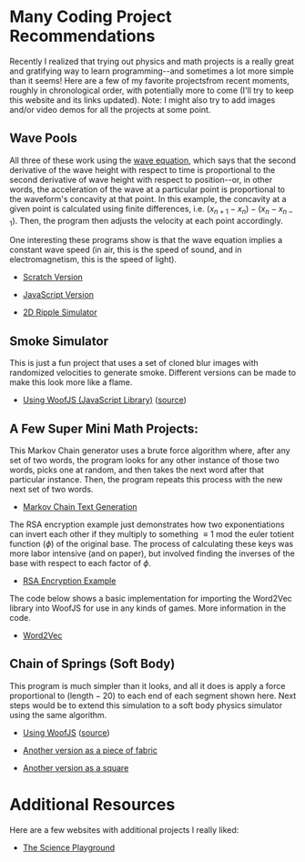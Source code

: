 # Many Coding Project Recommendations

Recently I realized that trying out physics and math projects is a really great and gratifying way to learn programming--and sometimes a lot more simple than it seems! Here are a few of my favorite projectsfrom recent moments, roughly in chronological order, with potentially more to come (I'll try to keep this website and its links updated). Note: I might also try to add images and/or video
demos for all the projects at some point. 

## Wave Pools

All three of these work using the [wave equation](https://www.feynmanlectures.caltech.edu/I_47.html), which says that the second derivative of the wave height with respect to time is proportional to the second derivative of wave height with respect to position--or, in other words, the acceleration of the wave at a particular point is proportional to the waveform's concavity at that point. In this example, the concavity at a given point is calculated using finite differences, i.e. $(x_{n+1} - x_n) - (x_n - x_{n-1})$. Then, the program then adjusts the velocity at each point accordingly. 

One interesting these programs show is that the wave equation implies a constant wave speed (in air, this is the speed of sound, and in electromagnetism, this is the speed of light). 

- [Scratch Version](https://scratch.mit.edu/projects/1190895952/)

- [JavaScript Version](https://output.jsbin.com/vopeyir/2)

- [2D Ripple Simulator](https://output.jsbin.com/lahemox)

## Smoke Simulator

This is just a fun project that uses a set of cloned blur images with randomized velocities to generate smoke. Different versions can be made to make this look more like a flame. 

- [Using WoofJS (JavaScript Library)](https://woofjs.com/full.html#drawkira) ([source](https://woofjs.com/create.html#drawkira))

## A Few Super Mini Math Projects: 

This Markov Chain generator uses a brute force algorithm where, after any set of two words, the program looks for any other instance of those two words, picks one at random, and then takes the next word after that particular instance. Then, the program repeats this process with the new next set of two words. 

- [Markov Chain Text Generation](https://trinket.io/library/trinkets/ca8aed434407)

The RSA encryption example just demonstrates how two exponentiations can invert each other if they multiply to something $\equiv 1$ mod the euler totient function ($\phi$) of the original base. The process of calculating these keys was more labor intensive (and on paper), but involved finding the inverses of the base with respect to each factor of $\phi$.

- [RSA Encryption Example](https://trinket.io/library/trinkets/2f7ee49b860c)

The code below shows a basic implementation for importing the Word2Vec library into WoofJS for use in any kinds of games. More information in the code. 

- [Word2Vec](https://woofjs.com/create.html#word2vec) 

## Chain of Springs (Soft Body)

This program is much simpler than it looks, and all it does is apply a force proportional to $(\text{length}-20)$ to each end of each segment shown here. Next steps would be to extend this simulation to a soft body physics simulator using the same algorithm. 

- [Using WoofJS](https://woofjs.com/full.html#soft-body) ([source](https://woofjs.com/create.html#soft-body))

- [Another version as a piece of fabric](https://woofjs.com/create.html#soft-square)

- [Another version as a square](https://woofjs.com/create.html#soft-body-fabric)

# Additional Resources

Here are a few websites with additional projects I really liked: 
- [The Science Playground](https://thescienceplayground.com/)
